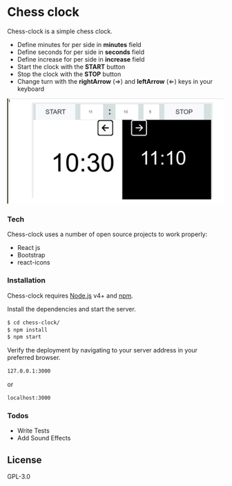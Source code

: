 # Chess clock

Chess-clock is a simple chess clock.

  - Define minutes for per side in **minutes** field
  - Define seconds for per side in **seconds** field
  - Define increase for per side in **increase** field
  - Start the clock with the **START** button
  - Stop the clock with the **STOP** button
  - Change turn with the **rightArrow** (&rArr;) and **leftArrow** (&lArr;) keys in your keyboard

  ![screenshot](/screenshot.png)


### Tech

Chess-clock uses a number of open source projects to work properly:

* React js
* Bootstrap
* react-icons

### Installation

Chess-clock requires [Node.js](https://nodejs.org/) v4+ and [npm](https://www.npmjs.com/).

Install the dependencies and start the server.

```sh
$ cd chess-clock/
$ npm install
$ npm start
```
Verify the deployment by navigating to your server address in your preferred browser.

```sh
127.0.0.1:3000
```
or
```sh
localhost:3000
```

### Todos

 - Write Tests
 - Add Sound Effects

License
----

GPL-3.0

